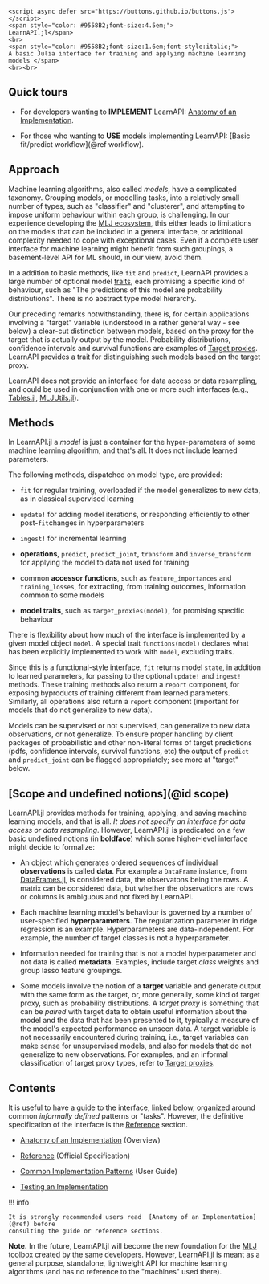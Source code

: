 ```@raw html
<script async defer src="https://buttons.github.io/buttons.js"></script>
<span style="color: #9558B2;font-size:4.5em;">
LearnAPI.jl</span>
<br>
<span style="color: #9558B2;font-size:1.6em;font-style:italic;">
A basic Julia interface for training and applying machine learning models </span>
<br><br>
```

## Quick tours

- For developers wanting to **IMPLEMEMT** LearnAPI: [Anatomy of
  an Implementation](@ref).

- For those who wanting to **USE** models implementing LearnAPI: [Basic fit/predict
  workflow](@ref workflow).

## Approach

Machine learning algorithms, also called *models*, have a complicated
taxonomy. Grouping models, or modelling tasks, into a relatively small number of types,
such as "classifier" and "clusterer", and attempting to impose uniform behaviour within
each group, is challenging. In our experience developing the [MLJ
ecosystem](https://github.com/alan-turing-institute/MLJ.jl), this either leads to
limitations on the models that can be included in a general interface, or additional
complexity needed to cope with exceptional cases. Even if a complete user interface for
machine learning might benefit from such groupings, a basement-level API for ML should, in
our view, avoid them.

In a addition to basic methods, like `fit` and `predict`, LearnAPI provides a large number
of optional model
[traits](https://ahsmart.com/pub/holy-traits-design-patterns-and-best-practice-book/),
each promising a specific kind of behaviour, such as "The predictions of this model are
probability distributions".  There is no abstract type model hierarchy.

Our preceding remarks notwithstanding, there is, for certain applications involving a
"target" variable (understood in a rather general way - see below) a clear-cut distinction
between models, based on the proxy for the target that is actually output by the
model. Probability distributions, confidence intervals and survival functions are examples
of [Target proxies](@ref). LearnAPI provides a trait for distinguishing such models based
on the target proxy.

LearnAPI does not provide an interface for data access or data resampling, and could be
used in conjunction with one or more such interfaces (e.g.,
[Tables.jl](https://github.com/JuliaML/MLUtils.jl),
[MLJUtils.jl](https://github.com/JuliaML/MLUtils.jl)).

## Methods

In LearnAPI.jl a *model* is just a container for the hyper-parameters of some machine
learning algorithm, and that's all. It does not include learned parameters.

The following methods, dispatched on model type, are provided:

- `fit` for regular training, overloaded if the model generalizes to new data, as in
  classical supervised learning

- `update!` for adding model iterations, or responding efficiently to other
  post-`fit`changes in hyperparameters

- `ingest!` for incremental learning

- **operations**, `predict`, `predict_joint`, `transform` and `inverse_transform` for
  applying the model to data not used for training

- common **accessor functions**, such as `feature_importances` and `training_losses`, for
  extracting, from training outcomes, information common to some models

- **model traits**, such as `target_proxies(model)`, for promising specific behaviour

There is flexibility about how much of the interface is implemented by a given model
object `model`. A special trait `functions(model)` declares what has been explicitly
implemented to work with `model`, excluding traits.

Since this is a functional-style interface, `fit` returns model `state`, in addition to
learned parameters, for passing to the optional `update!` and `ingest!` methods. These
training methods also return a `report` component, for exposing byproducts of training
different from learned parameters. Similarly, all operations also return a `report`
component (important for models that do not generalize to new data).

Models can be supervised or not supervised, can generalize to new data observations, or
not generalize. To ensure proper handling by client packages of probabilistic and other
non-literal forms of target predictions (pdfs, confidence intervals, survival functions,
etc) the output of `predict` and `predict_joint` can be flagged appropriately; see more at
"target" below.


## [Scope and undefined notions](@id scope)

LearnAPI.jl provides methods for training, applying, and saving machine learning models,
and that is all. *It does not specify an interface for data access or data
resampling*. However, LearnAPI.jl is predicated on a few basic undefined notions (in
**boldface**) which some higher-level interface might decide to formalize:

- An object which generates ordered sequences of individual **observations** is called
  **data**. For example a `DataFrame` instance, from
  [DataFrames.jl](https://dataframes.juliadata.org/stable/), is considered data, the
  observatons being the rows. A matrix can be considered data, but whether the
  observations are rows or columns is ambiguous and not fixed by LearnAPI.

- Each machine learning model's behaviour is governed by a number of user-specified
  **hyperparameters**. The regularization parameter in ridge regression is an
  example. Hyperparameters are data-independent. For example, the number of target classes
  is not a hyperparameter.

- Information needed for training that is not a model hyperparameter and not data is
  called **metadata**. Examples, include target *class* weights and group lasso feature
  groupings.

- Some models involve the notion of a **target** variable and generate output with the
  same form as the target, or, more generally, some kind of target proxy, such as
  probability distributions. A *target proxy* is something that can be *paired* with target
  data to obtain useful information about the model and the data that has been presented
  to it, typically a measure of the model's expected performance on unseen data. A target
  variable is not necessarily encountered during training, i.e., target variables can make
  sense for unsupervised models, and also for models that do not generalize to new
  observations.  For examples, and an informal classification of target proxy types, refer
  to [Target proxies](@ref).


## Contents

It is useful to have a guide to the interface, linked below, organized around common
*informally defined* patterns or "tasks". However, the definitive specification of the
interface is the [Reference](@ref) section.

- [Anatomy of an Implementation](@ref) (Overview)

- [Reference](@ref) (Official Specification)

- [Common Implementation Patterns](@ref) (User Guide)

- [Testing an Implementation](@ref)

!!! info

	It is strongly recommended users read  [Anatomy of an Implementation](@ref) before
	consulting the guide or reference sections.


**Note.** In the future, LearnAPI.jl will become the new foundation for the
[MLJ](https://alan-turing-institute.github.io/MLJ.jl/dev/) toolbox created by the same
developers. However, LearnAPI.jl is meant as a general purpose, standalone, lightweight
API for machine learning algorithms (and has no reference to the "machines" used there).

